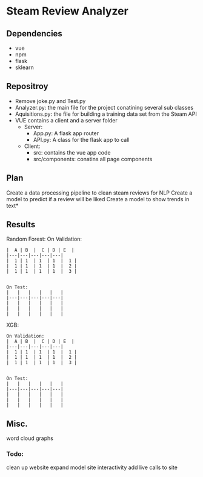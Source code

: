 # Steam Review Analyzer
## Dependencies
 + vue
 + npm
 + flask
 + sklearn
## Repositroy
 + Remove joke.py and Test.py
 + Analyzer.py: the main file for the project conatining several sub classes
 + Aquisitions.py: the file for building a training data set from the Steam API
 + VUE contains a client and a server folder
    + Server:
        + App.py: A flask app router
        + API.py: A class for the flask app to call
    + Client:
        + src: contains the vue app code
        + src/components: conatins all page components
## Plan
Create a data processing pipeline to clean steam reviews for NLP
Create a model to predict if a review will be liked
Create a model to show trends in text*
## Results
Random Forest:
    On Validation:
    
    |  A | B  |  C | D | E  |
    |---|---|---|---|---|
    |  1 | 1  | 1  | 1  |  1 |
    |  1 | 1  | 1  | 1  |  2 |
    |  1 | 1  | 1  | 1  |  3 |
    
    
    On Test:
    |   |   |   |   |   |
    |---|---|---|---|---|
    |   |   |   |   |   |
    |   |   |   |   |   |
    |   |   |   |   |   |
XGB:
    
    On Validation:
    |  A | B  |  C | D | E  |
    |---|---|---|---|---|
    |  1 | 1  | 1  | 1  |  1 |
    |  1 | 1  | 1  | 1  |  2 |
    |  1 | 1  | 1  | 1  |  3 |
    
    
    On Test:
    |   |   |   |   |   |
    |---|---|---|---|---|
    |   |   |   |   |   |
    |   |   |   |   |   |
    |   |   |   |   |   |

## Misc.
word cloud
graphs
### Todo:
clean up website
expand model site interactivity
add live calls to site
